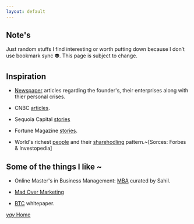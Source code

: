 ```yaml
---
layout: default
---
```


## Note's

Just random stuffs I find interesting or worth putting down because I don’t use bookmark sync 👽. This page is subject to change.


## Inspiration

*  [Newspaper](https://srterm.github.io/srt/newspaper.html) articles regarding the founder's, their enterprises along with thier personal crises.

*  CNBC [articles](https://suryanshthakur001.github.io/caLt3chKinG/company.html).

*  Sequoia Capital [stories](https://www.sequoiacap.com/india/) 

*  Fortune Magazine [stories](https://linktr.ee/fortuneindia).

*  World's richest [people](https://www.forbes.com/real-time-billionaires/#149c9fe03d78) and their [sharehodling](https://www.investopedia.com/articles/investing/012715/5-richest-people-world.asp) pattern.~[Sorces: Forbes & Investopedia]


## Some of the things I like ~

*  Online Master's in Business Management: [MBA](https://www.learnwithpinglr.com/free-mba-list) curated by Sahil.

*  [Mad Over Marketing](https://mad-over-marketing.com/)

*  [BTC](https://bitcoin.org/bitcoin.pdf) whitepaper.


[ _yay_ Home](https://srterm.github.io/srt/)
